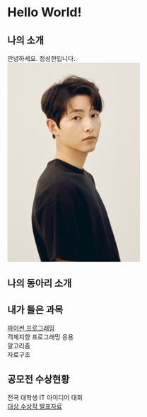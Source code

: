 # Hello World!

## 나의 소개 
안녕하세요. 정성한입니다.<br>
<img src="SSI_20210702145200_O2.jpg" width = "300px" height = "450px"/> <br>
## 나의 동아리 소개

## 내가 들은 과목 
[파이썬 프로그래밍](http://https://www.python.org/) <br>
객체지향 프로그래밍 응용 <br>
알고리즘 <br>
자료구조<br>

## 공모전 수상현황 
전국 대학생 IT 아이디어 대회 <br>
[대상 수상작 발표자료](/presentaion.pptx) 
